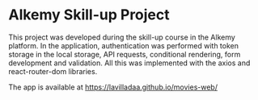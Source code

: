 # Alkemy Skill-up Project 

This project was developed during the skill-up course in the Alkemy platform. In the application, authentication was performed with token storage in the local storage, API requests, conditional rendering, form development and validation. All this was implemented with the axios and react-router-dom libraries.

The app is available at https://lavilladaa.github.io/movies-web/
